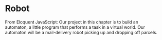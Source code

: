 # Robot
 From Eloquent JavaScript: Our project in this chapter is to build an automaton, a little program that performs a task in a virtual world. Our automaton will be a mail-delivery robot picking up and dropping off parcels.
